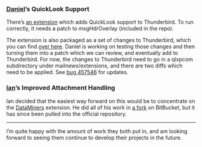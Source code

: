 <!--
.. title: A quick roundup of the GSoC projects I was involved in.
.. date: 2010-09-14 10:55:52
.. author: Blake Winton
.. tags: thunderbird, gsoc, students
-->

### [Daniel](http://grbmozilla.wordpress.com/)’s QuickLook Support

There’s [an extension](http://bitbucket.org/libras2909/qlplugin/src)
which adds QuickLook support to Thunderbird.  To run correctly, it needs
a patch to msgHdrOverlay (included in the repo).

The extension is also packaged as a set of changes to Thunderbird, which
you can find [over here](http://bitbucket.org/libras2909/ql-enabler/src
).  Daniel is working on testing those changes and then turning them
into a patch which we can review, and eventually add to Thunderbird.
For now, the changes to Thunderbird need to go in a qlxpcom subdirectory
under mailnews/extensions, and there are two diffs which need to be
applied.  See [bug 457546](
https://bugzilla.mozilla.org/show_bug.cgi?id=457546) for updates.

### [Ian](http://ilienert.wordpress.com/)’s Improved Attachment Handling

Ian decided that the easiest way forward on this would be to concentrate
on the [DataMiners](
http://hg.mozilla.org/users/bwinton_latte.ca/dataminers/summary)
extension.  He did all of his work in [a fork](
https://bitbucket.org/ilienert/dataminers/src) on BitBucket, but it has
since been pulled into the official repository.

---

I’m quite happy with the amount of work they both put in, and am looking
forward to seeing them continue to develop their projects in the future.

